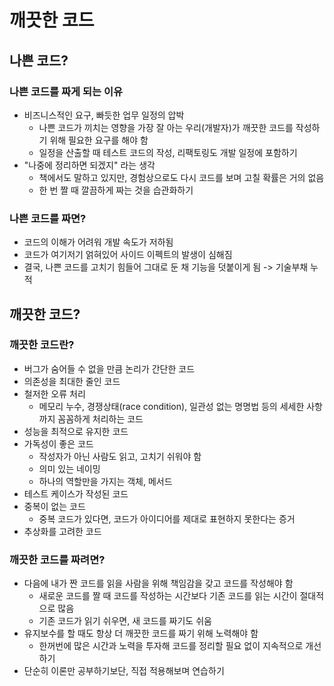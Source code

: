 # 깨끗한 코드

## 나쁜 코드?

### 나쁜 코드를 짜게 되는 이유

- 비즈니스적인 요구, 빠듯한 업무 일정의 압박
  - 나쁜 코드가 끼치는 영향을 가장 잘 아는 우리(개발자)가 깨끗한 코드를 작성하기 위해 필요한 요구를 해야 함
  - 일정을 산출할 때 테스트 코드의 작성, 리팩토링도 개발 일정에 포함하기
- "나중에 정리하면 되겠지" 라는 생각
  - 책에서도 말하고 있지만, 경험상으로도 다시 코드를 보며 고칠 확률은 거의 없음
  - 한 번 짤 때 깔끔하게 짜는 것을 습관화하기

### 나쁜 코드를 짜면?

- 코드의 이해가 어려워 개발 속도가 저하됨
- 코드가 여기저기 얽혀있어 사이드 이펙트의 발생이 심해짐
- 결국, 나쁜 코드를 고치기 힘들어 그대로 둔 채 기능을 덧붙이게 됨 -> 기술부채 누적

## 깨끗한 코드?

### 깨끗한 코드란?

- 버그가 숨어들 수 없을 만큼 논리가 간단한 코드
- 의존성을 최대한 줄인 코드
- 철저한 오류 처리
  - 메모리 누수, 경쟁상태(race condition), 일관성 없는 명명법 등의 세세한 사항까지 꼼꼼하게 처리하는 코드
- 성능을 최적으로 유지한 코드
- 가독성이 좋은 코드
  - 작성자가 아닌 사람도 읽고, 고치기 쉬워야 함
  - 의미 있는 네이밍
  - 하나의 역할만을 가지는 객체, 메서드
- 테스트 케이스가 작성된 코드
- 중복이 없는 코드
  - 중복 코드가 있다면, 코드가 아이디어를 제대로 표현하지 못한다는 증거
- 추상화를 고려한 코드

### 깨끗한 코드를 짜려면?

- 다음에 내가 짠 코드를 읽을 사람을 위해 책임감을 갖고 코드를 작성해야 함
  - 새로운 코드를 짤 때 코드를 작성하는 시간보다 기존 코드를 읽는 시간이 절대적으로 많음
  - 기존 코드가 읽기 쉬우면, 새 코드를 짜기도 쉬움
- 유지보수를 할 때도 항상 더 깨끗한 코드를 짜기 위해 노력해야 함
  - 한꺼번에 많은 시간과 노력을 투자해 코드를 정리할 필요 없이 지속적으로 개선하기
- 단순히 이론만 공부하기보단, 직접 적용해보며 연습하기

